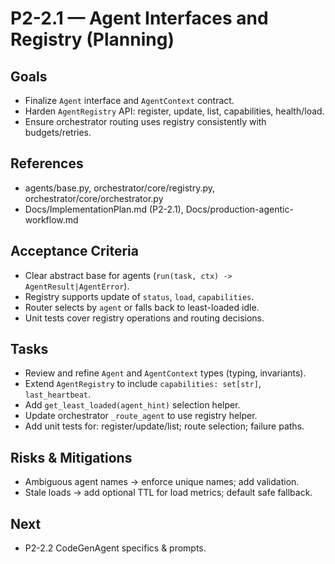# P2-2.1 — Agent Interfaces and Registry (Planning)

## Goals
- Finalize `Agent` interface and `AgentContext` contract.
- Harden `AgentRegistry` API: register, update, list, capabilities, health/load.
- Ensure orchestrator routing uses registry consistently with budgets/retries.

## References
- agents/base.py, orchestrator/core/registry.py, orchestrator/core/orchestrator.py
- Docs/ImplementationPlan.md (P2-2.1), Docs/production-agentic-workflow.md

## Acceptance Criteria
- Clear abstract base for agents (`run(task, ctx) -> AgentResult|AgentError`).
- Registry supports update of `status`, `load`, `capabilities`.
- Router selects by `agent` or falls back to least-loaded idle.
- Unit tests cover registry operations and routing decisions.

## Tasks
- Review and refine `Agent` and `AgentContext` types (typing, invariants).
- Extend `AgentRegistry` to include `capabilities: set[str]`, `last_heartbeat`.
- Add `get_least_loaded(agent_hint)` selection helper.
- Update orchestrator `_route_agent` to use registry helper.
- Add unit tests for: register/update/list; route selection; failure paths.

## Risks & Mitigations
- Ambiguous agent names -> enforce unique names; add validation.
- Stale loads -> add optional TTL for load metrics; default safe fallback.

## Next
- P2-2.2 CodeGenAgent specifics & prompts.
